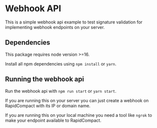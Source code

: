 # Webhook API
This is a simple webhook api example to test signature validation for implementing webhook endpoints on your server.

## Dependencies
This package requires node version >=16.

Install all npm dependencies using `npm install` or `yarn`.

## Running the webhook api
Run the webhook api with `npm run start` or `yarn start`. 

If you are running this on your server you can just create a webhook on RapidCompact with its IP or domain name.

If you are running this on your local machine you need a tool like `ngrok` to make your endpoint available to RapidCompact. 

